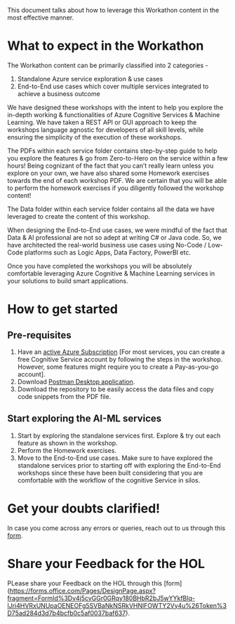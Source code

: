 This document talks about how to leverage this Workathon content in the most effective manner. 

# What to expect in the Workathon

The Workathon content can be primarily classified into 2 categories -

1.	Standalone Azure service exploration & use cases
2.	End-to-End use cases which cover multiple services integrated to achieve a business outcome

We have designed these workshops with the intent to help you explore the in-depth working & functionalities of Azure Cognitive Services & Machine Learning. We have taken a REST API or GUI approach to keep the workshops language agnostic for developers of all skill levels, while ensuring the simplicity of the execution of these workshops.

The PDFs within each service folder contains step-by-step guide to help you explore the features & go from Zero-to-Hero on the service within a few hours! Being cognizant of the fact that you can’t really learn unless you explore on your own, we have also shared some Homework exercises towards the end of each workshop PDF. We are certain that you will be able to perform the homework exercises if you diligently followed the workshop content!

The Data folder within each service folder contains all the data we have leveraged to create the content of this workshop.

When designing the End-to-End use cases, we were mindful of the fact that Data & AI professional are not so adept at writing C# or Java code. So, we have architected the real-world business use cases using No-Code / Low-Code platforms such as Logic Apps, Data Factory, PowerBI etc.

Once you have completed the workshops you will be absolutely comfortable leveraging Azure Cognitive & Machine Learning services in your solutions to build smart applications.

# How to get started

## Pre-requisites
1.	Have an [active Azure Subscription](https://azure.microsoft.com/en-in/free) [For most services, you can create a free Cognitive Service account by following the steps in the workshop. However, some features might require you to create a Pay-as-you-go account].
2.	Download [Postman Desktop application](https://www.postman.com/downloads).
3.	Download the repository to be easily access the data files and copy code snippets from the PDF file.

## Start exploring the AI-ML services
1.	Start by exploring the standalone services first. Explore & try out each feature as shown in the workshop. 
2.	Perform the Homework exercises.
3.	Move to the End-to-End use cases. Make sure to have explored the standalone services prior to starting off with exploring the End-to-End workshops since these have been built considering that you are comfortable with the workflow of the cognitive Service in silos.

# Get your doubts clarified!

In case you come across any errors or queries, reach out to us through this [form](https://forms.office.com/Pages/ResponsePage.aspx?id=v4j5cvGGr0GRqy180BHbR2bJ5wYYkfBIq-lJri4HVRxUNERFR1o3S0ZCUlRaVTVCNVlBTTdDTVUyTS4u).

# Share your Feedback for the HOL

PLease share your Feedback on the HOL through this [form] (https://forms.office.com/Pages/DesignPage.aspx?fragment=FormId%3Dv4j5cvGGr0GRqy180BHbR2bJ5wYYkfBIq-lJri4HVRxUNUpaOENEOFg5SVBaNkNSRkVHNlFOWTY2Vy4u%26Token%3D75ad284d3d7b4bcfb0c5af0037baf637).
